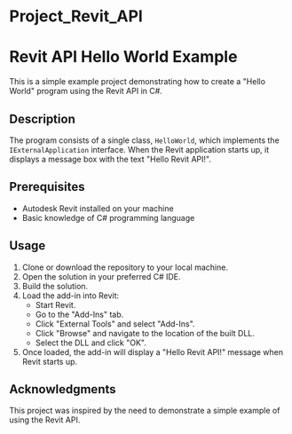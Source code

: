 # Project_Revit_API
# Revit API Hello World Example

This is a simple example project demonstrating how to create a "Hello World" program using the Revit API in C#.

## Description

The program consists of a single class, `HelloWorld`, which implements the `IExternalApplication` interface. When the Revit application starts up, it displays a message box with the text "Hello Revit API!".

## Prerequisites

- Autodesk Revit installed on your machine
- Basic knowledge of C# programming language

## Usage

1. Clone or download the repository to your local machine.
2. Open the solution in your preferred C# IDE.
3. Build the solution.
4. Load the add-in into Revit:
    - Start Revit.
    - Go to the "Add-Ins" tab.
    - Click "External Tools" and select "Add-Ins".
    - Click "Browse" and navigate to the location of the built DLL.
    - Select the DLL and click "OK".
5. Once loaded, the add-in will display a "Hello Revit API!" message when Revit starts up.

## Acknowledgments

This project was inspired by the need to demonstrate a simple example of using the Revit API.
```
